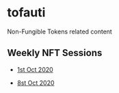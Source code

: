 # tofauti

Non-Fungible Tokens related content

## Weekly NFT Sessions

- [1st Oct 2020](https://tofauti.net/nfts-storing-digital-items-on-chain)

- [8st Oct 2020](http://tofauti.net/nfts-which-standard-to-use)
